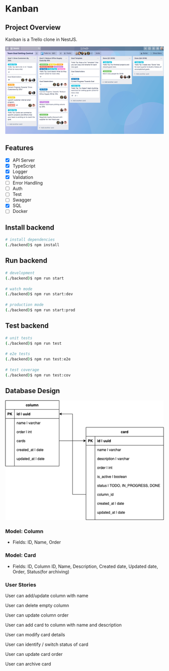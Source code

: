 # Kanban

## Project Overview

Kanban is a Trello clone in NestJS.

![Screenshot](/trello.png)

## Features

- [x] API Server
- [x] TypeScript
- [x] Logger
- [x] Validation
- [ ] Error Handling
- [ ] Auth
- [ ] Test
- [ ] Swagger
- [x] SQL
- [ ] Docker

## Install backend

```bash
# install dependencies
(./backend)$ npm install
```

## Run backend

```bash
# development
(./backend)$ npm run start

# watch mode
(./backend)$ npm run start:dev

# production mode
(./backend)$ npm run start:prod
```

## Test backend

```bash
# unit tests
(./backend)$ npm run test

# e2e tests
(./backend)$ npm run test:e2e

# test coverage
(./backend)$ npm run test:cov
```

## Database Design

![Screenshot](/db-design.png)

### Model: Column

- Fields: ID, Name, Order

### Model: Card

- Fields: ID, Column ID, Name, Description, Created date, Updated date, Order, Status(for archiving)

### User Stories

User can add/update column with name

User can delete empty column

User can update column order

User can add card to column with name and description

User can modify card details

User can identify / switch status of card

User can update card order

User can archive card
